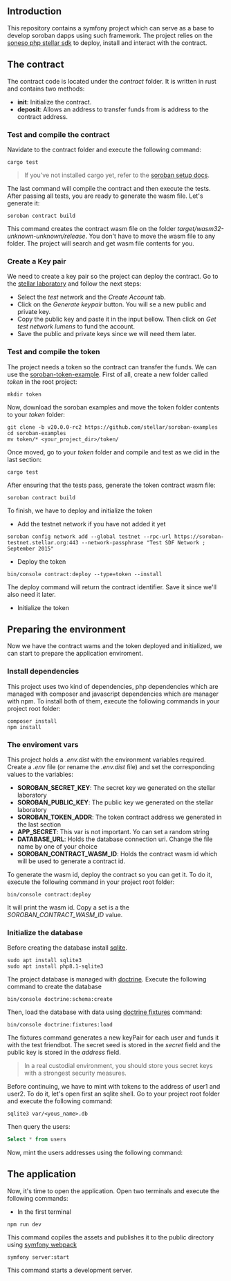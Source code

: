 ## Introduction
This repository contains a symfony project which can serve as a base to develop soroban dapps using such framework. The project relies on the [soneso php stellar sdk](https://github.com/Soneso/stellar-php-sdk) to deploy, install 
and interact with the contract. 

## The contract
The contract code is located under the *contract* folder. It is written in rust and contains two methods:
- **init**: Initialize the contract.
- **deposit**: Allows an address to transfer funds from is address to the contract address.

### Test and compile the contract
Navidate to the contract folder and execute the following command:

```shell
cargo test
```
> If you've not installed cargo yet, refer to the [soroban setup docs](https://soroban.stellar.org/docs/getting-started/setup).

The last command will compile the contract and then execute the tests. After passing all tests, you are ready to generate the wasm file. Let's generate it:

```shell
soroban contract build
```
This command creates the contract wasm file on the folder *target/wasm32-unknown-unknown/release*. You don't have to move the wasm file to any folder. The project will search and get wasm
file contents for you.

### Create a Key pair 
We need to create a key pair so the project can deploy the contract. Go to the [stellar laboratory](https://laboratory.stellar.org/) and follow the next steps: 
- Select the *test* network and the *Create Account* tab.
- Click on the *Generate keypair* button. You will se a new public and private key.
- Copy the public key and paste it in the input bellow. Then click on *Get test network lumens* to fund the account.
- Save the public and private keys since we will need them later.

### Test and compile the token
The project needs a token so the contract can transfer the funds. We can use the [soroban-token-example](https://github.com/stellar/soroban-examples/tree/v20.0.0-rc2/token). 
First of all, create a new folder called *token* in the root project:

```shell
mkdir token
```
Now, download the soroban examples and move the token folder contents to your *token* folder:

```shell
git clone -b v20.0.0-rc2 https://github.com/stellar/soroban-examples
cd soroban-examples
mv token/* <your_project_dir>/token/
```
Once moved, go to your *token* folder and compile and test as we did in the last section:
```shell
cargo test
```
After ensuring that the tests pass, generate the token contract wasm file:
```shell
soroban contract build
```
To finish, we have to deploy and initialize the token
- Add the testnet network if you have not added it yet

```shell
soroban config network add --global testnet --rpc-url https://soroban-testnet.stellar.org:443 --network-passphrase "Test SDF Network ; September 2015"
```

- Deploy the token
```shell
bin/console contract:deploy --type=token --install
```
The deploy command will return the contract identifier. Save it since we'll also need it later.

- Initialize the token


## Preparing the environment
Now we have the contract wams and the token deployed and initialized, we can start to prepare the application enviroment.

### Install dependencies
This project uses two kind of dependencies, php dependencies which are managed with composer and javascript dependencies which are manager with npm. To install both of them, execute the following commands in your project root folder:
```shell
composer install
npm install
```

### The enviroment vars
This project holds a *.env.dist* with the environment variables required. Create a *.env* file (or rename the *.env.dist* file) and set the corresponding values to the variables:

- **SOROBAN_SECRET_KEY**: The secret key we generated on the stellar laboratory
- **SOROBAN_PUBLIC_KEY**: The public key we generated on the stellar laboratory
- **SOROBAN_TOKEN_ADDR**: The token contract address we generated in the last section
- **APP_SECRET**: This var is not important. Yo can set a random string
- **DATABASE_URL**: Holds the database connection uri. Change the file name by one of your choice
- **SOROBAN_CONTRACT_WASM_ID**: Holds the contract wasm id which will be used to generate a contract id.

To generate the wasm id, deploy the contract so you can get it. To do it, execute the following command in your project root folder:
```shell
bin/console contract:deploy
```
It will print the wasm id. Copy a set is a the *SOROBAN_CONTRACT_WASM_ID* value.

### Initialize the database
Before creating the database install [sqlite](https://www.sqlite.org/index.html).
```shell
sudo apt install sqlite3
sudo apt install php8.1-sqlite3 
```
The project database is managed with [doctrine](https://symfony.com/doc/current/doctrine.html). Execute the following command to create the database
```shell
bin/console doctrine:schema:create
```
Then, load the database with data using [doctrine fixtures](https://symfony.com/bundles/DoctrineFixturesBundle/current/index.html) command:
```shell
bin/console doctrine:fixtures:load
```
The fixtures command generates a new keyPair for each user and funds it with the test friendbot. The secret seed is stored in the *secret* field and the public key is stored in the *address* field.
> In a real custodial environment, you should store yous secret keys with a strongest security measures.

Before continuing, we have to mint with tokens to the address of user1 and user2. To do it, let's open first an sqlite shell. Go to your project root folder and execute the following command:
```shell
sqlite3 var/<yous_name>.db
```
Then query the users:
```sql
Select * from users
```
Now, mint the users addresses using the following command:

## The application

Now, it's time to open the application. Open two terminals and execute the following commands:

- In the first terminal
```shell
npm run dev
```
This command copiles the assets and publishes it to the public directory using [symfony webpack](https://symfony.com/doc/current/frontend/encore/index.html)

```shell
symfony server:start
```
This command starts a development server. 




